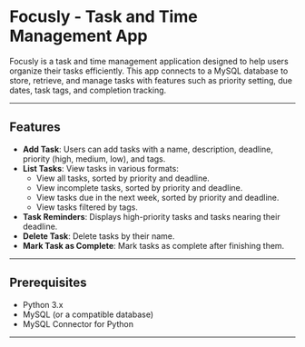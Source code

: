 # Focusly - Task and Time Management App

Focusly is a task and time management application designed to help users organize their tasks efficiently. This app connects to a MySQL database to store, retrieve, and manage tasks with features such as priority setting, due dates, task tags, and completion tracking.

---

## Features

- **Add Task**: Users can add tasks with a name, description, deadline, priority (high, medium, low), and tags.
- **List Tasks**: View tasks in various formats:
  - View all tasks, sorted by priority and deadline.
  - View incomplete tasks, sorted by priority and deadline.
  - View tasks due in the next week, sorted by priority and deadline.
  - View tasks filtered by tags.
- **Task Reminders**: Displays high-priority tasks and tasks nearing their deadline.
- **Delete Task**: Delete tasks by their name.
- **Mark Task as Complete**: Mark tasks as complete after finishing them.

---

## Prerequisites

- Python 3.x
- MySQL (or a compatible database)
- MySQL Connector for Python

---
